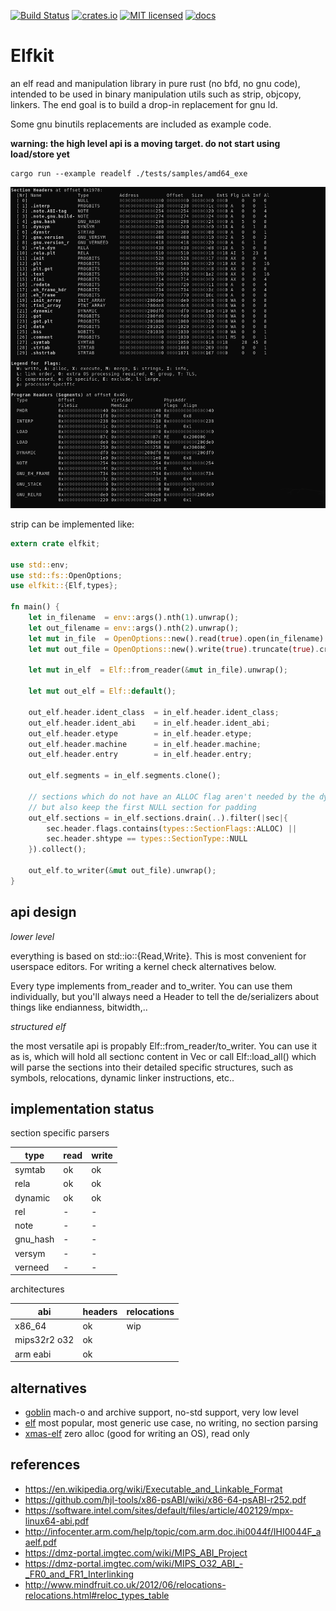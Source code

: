[![Build Status](https://travis-ci.org/aep/elfkit.svg?branch=master)](https://travis-ci.org/aep/elfkit)
[![crates.io](http://meritbadge.herokuapp.com/elfkit)](https://crates.io/crates/elfkit)
[![MIT licensed](https://img.shields.io/badge/license-MIT-blue.svg)](./LICENSE-MIT)
[![docs](https://docs.rs/elfkit/badge.svg)](https://docs.rs/elfkit)

Elfkit
=========

an elf read and manipulation library in pure rust (no bfd, no gnu code),
intended to be used in binary manipulation utils such as strip, objcopy, linkers.
The end goal is to build a drop-in replacement for gnu ld.

Some gnu binutils replacements are included as example code.

__warning: the high level api is a moving target. do not start using load/store yet__

```
cargo run --example readelf ./tests/samples/amd64_exe
```

![screenshot](/examples/readelf-screenshot.png?raw=true)

strip can be implemented like:

```rust
extern crate elfkit;

use std::env;
use std::fs::OpenOptions;
use elfkit::{Elf,types};

fn main() {
    let in_filename  = env::args().nth(1).unwrap();
    let out_filename = env::args().nth(2).unwrap();
    let mut in_file  = OpenOptions::new().read(true).open(in_filename).unwrap();
    let mut out_file = OpenOptions::new().write(true).truncate(true).create(true).open(out_filename).unwrap();

    let mut in_elf  = Elf::from_reader(&mut in_file).unwrap();

    let mut out_elf = Elf::default();

    out_elf.header.ident_class  = in_elf.header.ident_class;
    out_elf.header.ident_abi    = in_elf.header.ident_abi;
    out_elf.header.etype        = in_elf.header.etype;
    out_elf.header.machine      = in_elf.header.machine;
    out_elf.header.entry        = in_elf.header.entry;

    out_elf.segments = in_elf.segments.clone();

    // sections which do not have an ALLOC flag aren't needed by the dynamic linker
    // but also keep the first NULL section for padding
    out_elf.sections = in_elf.sections.drain(..).filter(|sec|{
        sec.header.flags.contains(types::SectionFlags::ALLOC) ||
        sec.header.shtype == types::SectionType::NULL
    }).collect();

    out_elf.to_writer(&mut out_file).unwrap();
}

```

api design
---------------------

*lower level*

everything is based on std::io::{Read,Write}. This is most convenient for userspace editors.
For writing a kernel check alternatives below.

Every type implements from_reader and to_writer. You can use them individually,
but you'll always need a Header to tell the de/serializers about things like endianness, bitwidth,..

*structured elf*

the most versatile api is propably Elf::from_reader/to_writer.
You can use it as is, which will hold all sectionc content in Vec<u8> or call Elf::load_all() which will parse
the sections into their detailed specific structures, such as symbols, relocations, dynamic linker instructions, etc..


implementation status
---------------------

section specific parsers

| type         | read    | write   |
|--------------|---------|---------|
| symtab       | ok      | ok      |
| rela         | ok      | ok      |
| dynamic      | ok      | ok      |
| rel          | -       | -       |
| note         | -       | -       |
| gnu_hash     | -       | -       |
| versym       | -       | -       |
| verneed      | -       | -       |

architectures

| abi          | headers | relocations | 
|--------------|---------|-------------|
| x86_64       | ok      | wip         |
| mips32r2 o32 | ok      |             |
| arm eabi     | ok      |             |


alternatives
----------------

- [goblin](https://crates.io/crates/goblin) mach-o and archive support, no-std support, very low level
- [elf](https://crates.io/crates/elf) most popular, most generic use case, no writing, no section parsing
- [xmas-elf](https://github.com/nrc/xmas-elf) zero alloc (good for writing an OS), read only


references
---------------------
- https://en.wikipedia.org/wiki/Executable_and_Linkable_Format
- https://github.com/hjl-tools/x86-psABI/wiki/x86-64-psABI-r252.pdf
- https://software.intel.com/sites/default/files/article/402129/mpx-linux64-abi.pdf
- http://infocenter.arm.com/help/topic/com.arm.doc.ihi0044f/IHI0044F_aaelf.pdf
- https://dmz-portal.imgtec.com/wiki/MIPS_ABI_Project
- https://dmz-portal.imgtec.com/wiki/MIPS_O32_ABI_-_FR0_and_FR1_Interlinking
- http://www.mindfruit.co.uk/2012/06/relocations-relocations.html#reloc_types_table
